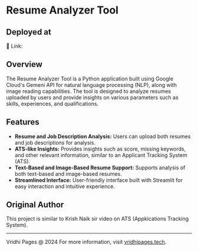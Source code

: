 # Resume Analyzer Tool

## Deployed at
🔗 Link: 

## Overview
The Resume Analyzer Tool is a Python application built using Google Cloud's Gemeni API for natural language processing (NLP), along with image reading capabilities. The tool is designed to analyze resumes uploaded by users and provide insights on various parameters such as skills, experiences, and qualifications.

## Features
- **Resume and Job Description Analysis:** Users can upload both resumes and job descriptions for analysis.
- **ATS-like Insights:** Provides insights such as score, missing keywords, and other relevant information, similar to an Applicant Tracking System (ATS).
- **Text-Based and Image-Based Resume Support:** Supports analysis of both text-based and image-based resumes.
- **Streamlined Interface:** User-friendly interface built with Streamlit for easy interaction and intuitive experience.

## Original Author
This project is similar to Krish Naik sir video on ATS (Appkications Tracking System).

---
Vridhi Pages @ 2024
For more information, visit [vridhipages.tech](https://www.vridhipages.tech).
